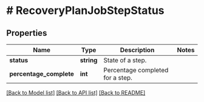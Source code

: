 # # RecoveryPlanJobStepStatus

## Properties

Name | Type | Description | Notes
------------ | ------------- | ------------- | -------------
**status** | **string** | State of a step. |
**percentage_complete** | **int** | Percentage completed for a step. |

[[Back to Model list]](../../README.md#models) [[Back to API list]](../../README.md#endpoints) [[Back to README]](../../README.md)
